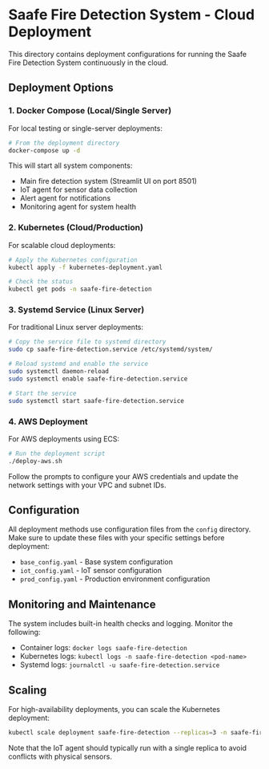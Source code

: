 # Saafe Fire Detection System - Cloud Deployment

This directory contains deployment configurations for running the Saafe Fire Detection System continuously in the cloud.

## Deployment Options

### 1. Docker Compose (Local/Single Server)
For local testing or single-server deployments:

```bash
# From the deployment directory
docker-compose up -d
```

This will start all system components:
- Main fire detection system (Streamlit UI on port 8501)
- IoT agent for sensor data collection
- Alert agent for notifications
- Monitoring agent for system health

### 2. Kubernetes (Cloud/Production)
For scalable cloud deployments:

```bash
# Apply the Kubernetes configuration
kubectl apply -f kubernetes-deployment.yaml

# Check the status
kubectl get pods -n saafe-fire-detection
```

### 3. Systemd Service (Linux Server)
For traditional Linux server deployments:

```bash
# Copy the service file to systemd directory
sudo cp saafe-fire-detection.service /etc/systemd/system/

# Reload systemd and enable the service
sudo systemctl daemon-reload
sudo systemctl enable saafe-fire-detection.service

# Start the service
sudo systemctl start saafe-fire-detection.service
```

### 4. AWS Deployment
For AWS deployments using ECS:

```bash
# Run the deployment script
./deploy-aws.sh
```

Follow the prompts to configure your AWS credentials and update the network settings with your VPC and subnet IDs.

## Configuration

All deployment methods use configuration files from the `config` directory. Make sure to update these files with your specific settings before deployment:

- `base_config.yaml` - Base system configuration
- `iot_config.yaml` - IoT sensor configuration
- `prod_config.yaml` - Production environment configuration

## Monitoring and Maintenance

The system includes built-in health checks and logging. Monitor the following:

- Container logs: `docker logs saafe-fire-detection`
- Kubernetes logs: `kubectl logs -n saafe-fire-detection <pod-name>`
- Systemd logs: `journalctl -u saafe-fire-detection.service`

## Scaling

For high-availability deployments, you can scale the Kubernetes deployment:

```bash
kubectl scale deployment saafe-fire-detection --replicas=3 -n saafe-fire-detection
```

Note that the IoT agent should typically run with a single replica to avoid conflicts with physical sensors.